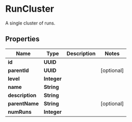 

# RunCluster

A single cluster of runs.

## Properties

| Name | Type | Description | Notes |
|------------ | ------------- | ------------- | -------------|
|**id** | **UUID** |  |  |
|**parentId** | **UUID** |  |  [optional] |
|**level** | **Integer** |  |  |
|**name** | **String** |  |  |
|**description** | **String** |  |  |
|**parentName** | **String** |  |  [optional] |
|**numRuns** | **Integer** |  |  |



